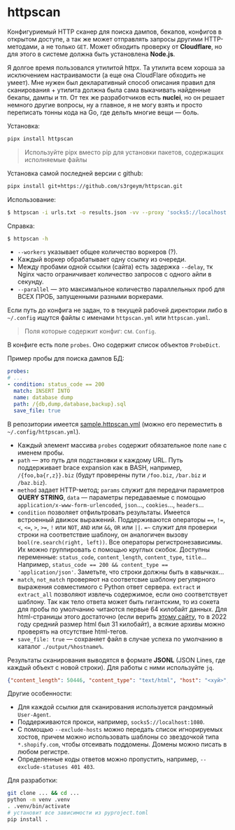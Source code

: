 # httpscan

Конфигуриемый HTTP сканер для поиска дампов, бекапов, конфигов в открытом доступе, а так же может отправлять запросы другими HTTP-методами, а не только `GET`. Может обходить проверку от **Cloudflare**, но для этого в системе должна быть установлена **Node.js**.

Я долгое время пользовался утилитой httpx. Та утилита всем хороша за исключением настраивамости (а еще она CloudFlare обходить не умеет). Мне нужен был декларативный способ описания правил для сканирования + утилита должна была сама выкачивать найденные бекапы, дампы и тп. От тех же разработчиков есть **nuclei**, но он решает немного другие вопросы, ну а главное, я не могу взять и просто переписать тонны кода на Go, где дельть многие вещи — боль.

Установка:

```bash
pipx install httpscan
```

> Используйте pipx вместо pip для установки пакетов, содержащих исполняемые файлы

Установка самой последней версии с github:

```bash
pipx install git+https://github.com/s3rgeym/httpscan.git
```

Использование:

```bash
$ httpscan -i urls.txt -o results.json -vv --proxy 'socks5://localhost:1080'
```

Справка:

```bash
$ httpscan -h
```

* `--workers` указывает общее количество воркеров (?).
*  Каждый воркер обрабатывает одну ссылку из очереди.
*  Между пробами одной ссылки (сайта) есть задержка `--delay`, тк Nginx часто ограничивает количество запросов с одного айпи в секунду.
*  `--parallel` — это максимальное количество параллельных проб для ВСЕХ ПРОБ, запущенными разными воркерами.

Если путь до конфига не задан, то в текущей рабочей директории либо в `~/.config` ищутся файлы с именами `httpscan.yml` или `httpscan.yaml`.

> Поля которые содержит конфиг: см. `Config`.

В конфиге есть поле `probes`. Оно содержит список объектов `ProbeDict`.

Пример пробы для поиска дампов БД:

```yaml
probes:
# ...
- condition: status_code == 200
  match: INSERT INTO
  name: database dump
  path: /{db,dump,database,backup}.sql
  save_file: true
```

В репозитории имеется [sample.httpscan.yml](./sample.httpscan.yml) (можно его переместить в `~/.config/httpscan.yml`).

* Каждый элемент массива `probes` содержит обязательное поле `name` с именем пробы.
* `path` — это путь для подстановки к каждому URL. Путь поддерживает brace expansion как в BASH, например, `/{foo,ba{r,z}}.biz` (будут проверены пути `/foo.biz`, `/bar.biz` и `/baz.biz`).
* `method` задает HTTP-метод; `params` служит для передачи параметров **QUERY STRING**, `data` — параметры передаваемые с помощью `application/x-www-form-urlencoded`, `json`..., `cookies`..., `headers`...
* `condition` позволяет отфильтровать результаты. Имеется встроенный движок выражений. Поддерживаются операторы `==`, `!=`, `<`, `<=`, `>`, `>=`, `!` или `NOT`, `AND` или `&&`, `OR` или `||`. `=~` служит для проверки строки на соответствие шаблону, он аналогичен вызову `bool(re.search(right, left))`. Все операторы регистронезависимы. Их можно группировать с помощью круглых скобок. Доступны переменные: `status_code`, `content_length`, `content_type`, `title`... Например, `status_code == 200 && content_type == 'application/json'`. Заметьте, что строки должны быть в кавычках...
* `match`, `not_match` проверяют на соответсвие шаблону регулярного выражения совместимого с Python ответ сервера. `extract` и `extract_all` позволяют извлечь содержимое, если оно соответствует шаблону. Так как тело ответа может быть гигантским, то из сокета для пробы по умолчанию читаются первые 64 килобайт данных. Для html-страницы этого достаточно (если верить [этому сайту](https://almanac.httparchive.org/en/2022/page-weight), то в 2022 году средний размер html был 31 килобайт), а всякие архивы можно проверять на отсутствие html-тегов.
* `save_file: true` ­— сохраняет файл в случае успеха по умолчанию в каталог `./output/%hostname%`.

Результаты сканирования выводятся в формате **JSONL** (JSON Lines, где каждый объект с новой строки). Для работы с ними используйте `jq`.

```json
{"content_length": 50446, "content_type": "text/html", "host": "<хуй>", "http_version": "1.1", "input": "https://<хуй>", "port": 443, "probe_name": "phpinfo", "response_headers": {"Connection": "close", "Content-Length": "50446", "Content-Type": "text/html", "Date": "Mon, 15 Jul 2024 04:40:47 GMT", "Server": "Apache", "X-Hostname": "heidegger"}, "status_code": 200, "status_reason": "OK", "url": "https://<хуй>/phpinfo.php"}
```

Другие особенности:

* Для каждой ссылки для сканирования используется рандомный `User-Agent`.
* Поддерживаются прокси, например, `socks5://localhost:1080`.
* С помощью `--exclude-hosts` можно передать список игнорируемых хостов, причем можно использовать шаблоны со звездочкой типа `*.shopify.com`, чтобы отсеивать поддомены. Домены можно писать в любом регистре.
* Определенные коды ответов можно пропустить, например, `--exclude-statuses 401 403`.

Для разработки:

```bash
git clone ... && cd ...
python -m venv .venv
. .venv/bin/activate
# установит все зависимости из pyproject.toml
pip install .
```
